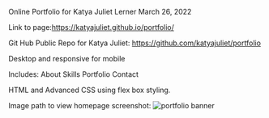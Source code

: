 Online Portfolio for Katya Juliet Lerner
March 26, 2022

Link to page:https://katyajuliet.github.io/portfolio/

Git Hub Public Repo for Katya Juliet: 
https://github.com/katyajuliet/portfolio

Desktop and responsive for mobile

Includes:
About 
Skills
Portfolio
Contact 

HTML and Advanced CSS using flex box styling.

Image path to view homepage screenshot:
<img src="./assets/images/portfolio-banner.png" alt="portfolio banner" title="Homepage Screenshot">
